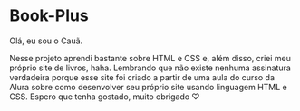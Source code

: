 # Book-Plus

Olá, eu sou o Cauã.

Nesse projeto aprendi bastante sobre HTML e CSS e, além disso, criei meu próprio site de livros, haha.
Lembrando que não existe nenhuma assinatura verdadeira porque esse site foi criado a partir de uma aula do curso da Alura sobre como desenvolver seu próprio site usando linguagem HTML e CSS.
Espero que tenha gostado, muito obrigado ♡
